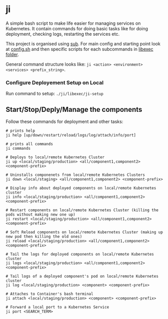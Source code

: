 # ji

A simple bash script to make life easier for managing services on Kubernetes. It contain commands for doing basic tasks like for doing deployment, checking logs, restarting the services etc.

This project is organised using [sub](https://github.com/basecamp/sub). For main config and starting point look at [config.sh](./libexec/config.sh) and then specific scripts for each subcommands in [libexec folder](./libexec/).

General command structure looks like: `ji <action> <environment> <services> <prefix_string>`.


### Configure Deployement Setup on Local

Run command to setup: `./ji/libexec/ji-setup`

## Start/Stop/Deply/Manage the components

Follow these commands for deployment and other tasks:

```
# prints help
ji help [up/down/restart/reload/logs/log/attach/info/port]

# prints all commands
ji commands

# Deploys to local/remote Kubernetes Cluster
ji up <local/staging/production> <all/component1,component2> <component-prefix>

# Uninstalls componenets from local/remote Kubernetes Clusters
ji down <local/staging> <all/component1,component2> <component-prefix>

# Display info about deployed components on local/remote Kubernetes cluster
ji info <local/staging/production> <all/component1,component2> <component-prefix>

# Restart components on local/remote Kubernetes Cluster (killing the pods without making new one up)
ji restart <local/staging/production> <all/component1,component2> <component-prefix>

# Soft Reload components on local/remote Kubernetes Cluster (making up new pod then killing the old ones)
ji reload <local/staging/production> <all/component1,component2> <component-prefix>

# Tail the logs for deployed components on local/remote Kubernetes cluster
ji logs <local/staging/production> <all/component1,component2> <component-prefix>

# Tail logs of a deployed component's pod on local/remote Kubernetes cluster
ji log <local/staging/production> <component> <component-prefix>

# Attaches to Container's bash terminal
ji attach <local/staging/production> <component> <component-prefix>

# Forward a local port to a Kubernetes Service
ji port <SEARCH_TERM>
```
